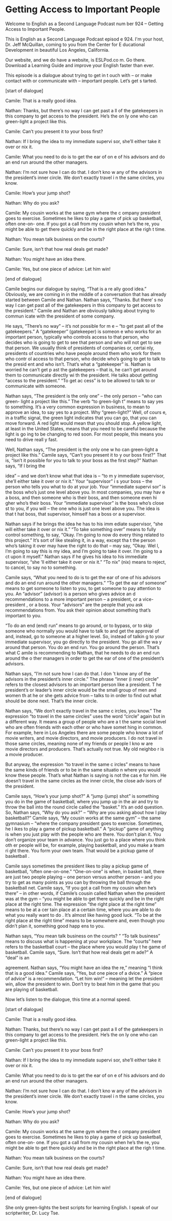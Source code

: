 # Getting Access to Important People

Welcome to English as a Second Language Podcast num ber 924 – Getting Access to Important People.

This is English as a Second Language Podcast episod e 924. I'm your host, Dr. Jeff McQuillan, coming to you from the Center for E ducational Development in beautiful Los Angeles, California.

Our website, and we do have a website, is ESLPod.co m. Go there. Download a Learning Guide and improve your English faster than  ever.

This episode is a dialogue about trying to get in t ouch with – or make contact with or communicate with – important people. Let’s get s tarted.

[start of dialogue]

Camile: That is a really good idea.

Nathan: Thanks, but there’s no way I can get past a ll of the gatekeepers in this company to get access to the president. He’s the on ly one who can green-light a project like this.

Camile: Can’t you present it to your boss first?

Nathan: If I bring the idea to my immediate supervi sor, she’ll either take it over or nix it.

Camile: What you need to do is to get the ear of on e of his advisors and do an end run around the other managers.

Nathan: I’m not sure how I can do that. I don’t kno w any of the advisors in the president’s inner circle. We don’t exactly travel i n the same circles, you know.

Camile: How’s your jump shot?

Nathan: Why do you ask?

Camile: My cousin works at the same gym where the c ompany president goes to exercise. Sometimes he likes to play a game of pick up basketball, often one-on- one. If you got a call from my cousin when he’s the re, you might be able to get there quickly and be in the right place at the righ t time.

 Nathan: You mean talk business on the courts?

Camile: Sure, isn’t that how real deals get made?

Nathan: You might have an idea there.

Camile: Yes, but one piece of advice: Let him win!

[end of dialogue]

Camile begins our dialogue by saying, “That is a re ally good idea.” Obviously, we are coming in in the middle of a conversation that has already started between Camile and Nathan. Nathan says, “Thanks. But there’ s no way I can get past all of the gatekeepers in this company to get access to  the president.” Camile and Nathan are obviously talking about trying to commun icate with the president of some company.

He says, “There’s no way” – it’s not possible for m e – “to get past all of the gatekeepers.” A “gatekeeper” (gatekeeper) is someon e who works for an important person, typically who controls access to that person, who decides who is going to get to see that person and who will not  get to see that person. We usually think of presidents of companies or, certai nly, presidents of countries who have people around them who work for them who contr ol access to that person, who decide who’s going to get to talk to the presid ent and who isn’t. That’s what a “gatekeeper” is. Nathan is worried he can’t get p ast the gatekeepers – that is, he can’t get around them to communicate directly wi th the president. He talks about getting “access to the president.” “To get ac cess” is to be allowed to talk to or communicate with someone.

Nathan says, “The president is the only one” – the only person – “who can green- light a project like this.” The verb “to green-ligh t” means to say yes to something. It’s a very common expression in business, to mean to approve an idea, to say yes to a project. Why “green-light?” Well, of cours e, in a traffic signal, the green light indicates that you can go, that you can move forward. A red light would mean that you should stop. A yellow light, at least  in the United States, means that you need to be careful because the light is go ing to be changing to red soon. For most people, this means you need to drive reall y fast.

Well, Nathan says, “The president is the only one w ho can green-light a project like this.” Camile says, “Can’t you present it to y our boss first?” That is, “Isn’t it possible for you to talk to your boss as the first step?” Nathan says, “If I bring the

idea” – and we don’t know what that idea is – “to m y immediate supervisor, she’ll either take it over or nix it.” Your “supervisor” i s your boss – the person who tells you what to do at your job. Your “immediate supervi sor” is the boss who’s just one level above you. In most companies, you may hav e a boss, and then someone who is their boss, and then someone even hi gher who’s their boss. Your “immediate supervisor” is the boss who’s close st to you, if you will – the one who is just one level above you. The idea is that t hat boss, that supervisor, himself has a boss or a supervisor.

Nathan says if he brings the idea he has to his imm ediate supervisor, “she will either take it over or nix it.” “To take something over” means to fully control something, to say, “Okay. I’m going to now do every thing related to this project.” It’s sort of like stealing it, in a way, except tha t the person who’s taking it over may have the right to do that – may say, “Okay. Wel l, I’m going to say this is my idea, and I’m going to take it over. I’m going to a ct upon it myself.” Nathan says if he gives his idea to his immediate supervisor, “she ’ll either take it over or nix it.” “To nix” (nix) means to reject, to cancel, to say no to something.

Camile says, “What you need to do is to get the ear  of one of his advisors and do an end run around the other managers.” “To get the ear of someone” means to get someone to listen to you, to get someone to pay  attention to you. An “advisor” (advisor) is a person who gives advice an d recommendations to a more important person – a president, or a vice-president , or a boss. Your “advisors” are the people that you ask recommendations from. You ask their opinion about something that’s important to you.

“To do an end (end) run” means to go around, or to bypass, or to skip someone who normally you would have to talk to and get the approval of and, instead, go to someone at a higher level. So, instead of talkin g to your immediate supervisor, you go directly to the president. You go all the wa y around that person. You do an end run. You go around the person. That’s what C amile is recommending to Nathan, that he needs to do an end run around the o ther managers in order to get the ear of one of the president’s advisors.

Nathan says, “I’m not sure how I can do that. I don ’t know any of the advisors in the president’s inner circle.” The phrase “inner (i nner) circle” refers to the closest advisors to an important person like a president. T he president’s or leader’s inner circle would be the small group of men and women th at he or she gets advice from – talks to in order to find out what should be  done next. That’s the inner circle.

Nathan says, “We don’t exactly travel in the same c ircles, you know.” The expression “to travel in the same circles” uses the  word “circle” again but in a different way. It means a group of people who are a t the same social level who are often friends with each other or who have somet hing in common. For example, here in Los Angeles there are some people who know a lot of movie writers, and movie directors, and movie producers. I do not travel in those same circles, meaning none of my friends or people I kno w are movie directors and producers. That’s actually not true. My old neighbo r is a movie producer.

But anyway, the expression “to travel in the same c ircles” means to have the same kinds of friends or to be in the same situatio n where you would know these people. That’s what Nathan is saying is not the cas e for him. He doesn’t travel in the same circles as the inner circle, the close adv isors of the president.

Camile says, “How’s your jump shot?” A “jump (jump)  shot” is something you do in the game of basketball, where you jump up in the  air and try to throw the ball into the round circle called the “basket.” It’s an odd question. So, Nathan says, “Why do you ask?” – “Why are you asking about how I  play basketball?” Camile says, “My cousin works at the same gym” – the same gymnasium – “where the company president goes to exercise. Sometimes, he l ikes to play a game of pickup basketball.” A “pickup” game of anything is when you just play with the people who are there. You don’t plan it. You don’t organize your team in advance. You just go to a place where you think oth er people will be, for example, playing basketball, and you make a team ri ght there. You form your own team. That would be a pickup game of basketball .

Camile says sometimes the president likes to play a  pickup game of basketball, “often one-on-one.” “One-on-one” is when, in basket ball, there are just two people playing – one person versus another person –  and you try to get as many points as you can by throwing the ball through the basketball net. Camile says, “If you got a call from my cousin when he’s there” – in  other words, if Camile’s cousin called Nathan when the president was at the gym – “you might be able to get there quickly and be in the right place at the right time. The expression “the right place at the right time” means to be at a cer tain place at a certain time, where you are able to do what you really want to do . It’s almost like having good luck. “To be at the right place at the right time” means to be somewhere and, even though you didn’t plan it, something good happ ens to you.

Nathan says, “You mean talk business on the courts? ” “To talk business” means to discuss what is happening at your workplace. The  “courts” here refers to the basketball court – the place where you would play t he game of basketball. Camile says, “Sure. Isn’t that how real deals get m ade?” A “deal” is an

agreement. Nathan says, “You might have an idea the re,” meaning “I think that is a good idea.” Camile says, “Yes, but one piece of a dvice.” A “piece of advice” is a recommendation. “Let him win!” – meaning let the president win, allow the president to win. Don’t try to beat him in the game  that you are playing of basketball.

Now let’s listen to the dialogue, this time at a normal speed.

[start of dialogue]

Camile: That is a really good idea.

Nathan: Thanks, but there’s no way I can get past a ll of the gatekeepers in this company to get access to the president. He’s the on ly one who can green-light a project like this.

Camile: Can’t you present it to your boss first?

Nathan: If I bring the idea to my immediate supervi sor, she’ll either take it over or nix it.

Camile: What you need to do is to get the ear of on e of his advisors and do an end run around the other managers.

Nathan: I’m not sure how I can do that. I don’t kno w any of the advisors in the president’s inner circle. We don’t exactly travel i n the same circles, you know.

Camile: How’s your jump shot?

Nathan: Why do you ask?

Camile: My cousin works at the same gym where the c ompany president goes to exercise. Sometimes he likes to play a game of pick up basketball, often one-on- one. If you got a call from my cousin when he’s the re, you might be able to get there quickly and be in the right place at the righ t time.

Nathan: You mean talk business on the courts?

Camile: Sure, isn’t that how real deals get made?

Nathan: You might have an idea there.

 Camile: Yes, but one piece of advice: Let him win!

[end of dialogue]

She only green-lights the best scripts for learning  English. I speak of our scriptwriter, Dr. Lucy Tse.



